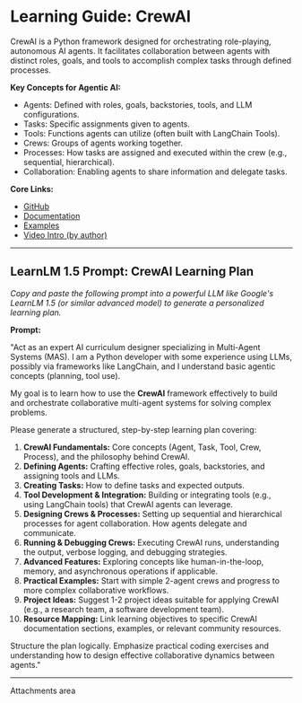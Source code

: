 # Learning Guide: CrewAI

CrewAI is a Python framework designed for orchestrating role-playing, autonomous AI agents. It facilitates collaboration between agents with distinct roles, goals, and tools to accomplish complex tasks through defined processes.

**Key Concepts for Agentic AI:**
*   Agents: Defined with roles, goals, backstories, tools, and LLM configurations.
*   Tasks: Specific assignments given to agents.
*   Tools: Functions agents can utilize (often built with LangChain Tools).
*   Crews: Groups of agents working together.
*   Processes: How tasks are assigned and executed within the crew (e.g., sequential, hierarchical).
*   Collaboration: Enabling agents to share information and delegate tasks.

**Core Links:**
*   [GitHub](https://github.com/joaomdmoura/crewAI)
*   [Documentation](https://docs.crewai.com/)
*   [Examples](https://github.com/joaomdmoura/crewAI-examples)
*   [Video Intro (by author)](https://www.youtube.com/watch?v=tFZz-kT1L-M)

---

## LearnLM 1.5 Prompt: CrewAI Learning Plan

*Copy and paste the following prompt into a powerful LLM like Google's LearnLM 1.5 (or similar advanced model) to generate a personalized learning plan.*

**Prompt:**

"Act as an expert AI curriculum designer specializing in Multi-Agent Systems (MAS). I am a Python developer with some experience using LLMs, possibly via frameworks like LangChain, and I understand basic agentic concepts (planning, tool use).

My goal is to learn how to use the **CrewAI** framework effectively to build and orchestrate collaborative multi-agent systems for solving complex problems.

Please generate a structured, step-by-step learning plan covering:

1.  **CrewAI Fundamentals:** Core concepts (Agent, Task, Tool, Crew, Process), and the philosophy behind CrewAI.
2.  **Defining Agents:** Crafting effective roles, goals, backstories, and assigning tools and LLMs.
3.  **Creating Tasks:** How to define tasks and expected outputs.
4.  **Tool Development & Integration:** Building or integrating tools (e.g., using LangChain tools) that CrewAI agents can leverage.
5.  **Designing Crews & Processes:** Setting up sequential and hierarchical processes for agent collaboration. How agents delegate and communicate.
6.  **Running & Debugging Crews:** Executing CrewAI runs, understanding the output, verbose logging, and debugging strategies.
7.  **Advanced Features:** Exploring concepts like human-in-the-loop, memory, and asynchronous operations if applicable.
8.  **Practical Examples:** Start with simple 2-agent crews and progress to more complex collaborative workflows.
9.  **Project Ideas:** Suggest 1-2 project ideas suitable for applying CrewAI (e.g., a research team, a software development team).
10. **Resource Mapping:** Link learning objectives to specific CrewAI documentation sections, examples, or relevant community resources.

Structure the plan logically. Emphasize practical coding exercises and understanding how to design effective collaborative dynamics between agents."

---
Attachments area
